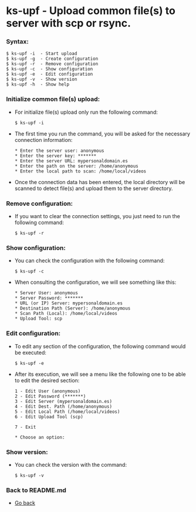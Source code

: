 ks-upf - Upload common file(s) to server with scp or rsync.
===========================================================

### Syntax:

```shell
$ ks-upf -i  - Start upload
$ ks-upf -g  - Create configuration
$ ks-upf -r  - Remove configuration
$ ks-upf -c  - Show configuration
$ ks-upf -e  - Edit configuration
$ ks-upf -v  - Show version
$ ks-upf -h  - Show help
```

### Initialize common file(s) upload:

  * For initialize file(s) upload only run the following command:
  
    ```shell
    $ ks-upf -i
    ````
    
  * The first time you run the command, you will be asked for the necessary connection information:

    ```shell
    * Enter the server user: anonymous
    * Enter the server key: *******
    * Enter the server URL: mypersonaldomain.es
    * Enter the path on the server: /home/anonymous
    * Enter the local path to scan: /home/local/videos
    ````

  * Once the connection data has been entered, the local directory will be scanned to detect file(s) and upload them to the server directory.
    
### Remove configuration:

  * If you want to clear the connection settings, you just need to run the following command:
  
    ```shell
    $ ks-upf -r
    ````
    
### Show configuration:

  * You can check the configuration with the following command:
  
    ```shell
    $ ks-upf -c
    ````
    
  * When consulting the configuration, we will see something like this:

    ```shell
    * Server User: anonymous
    * Server Password: *******
    * URL (or IP) Server: mypersonaldomain.es
    * Destination Path (Server): /home/anonymous
    * Scan Path (Local): /home/local/videos
    * Upload Tool: scp
    ````
    
### Edit configuration:

  * To edit any section of the configuration, the following command would be executed:

    ```shell
    $ ks-upf -e
    ````
    
  * After its execution, we will see a menu like the following one to be able to edit the desired section:

    ```shell
    1 - Edit User (anonymous)
    2 - Edit Password (*******)
    3 - Edit Server (mypersonaldomain.es)
    4 - Edit Dest. Path (/home/anonymous)
    5 - Edit Local Path (/home/local/videos)
    6 - Edit Upload Tool (scp)

    7 - Exit

    * Choose an option:
    ````
    
### Show version:

  * You can check the version with the command:
  
    ```shell
    $ ks-upf -v
    ````
    
### Back to README.md
    
* [Go back](https://github.com/q3aql/ks-tools/blob/main/README.md)
  
